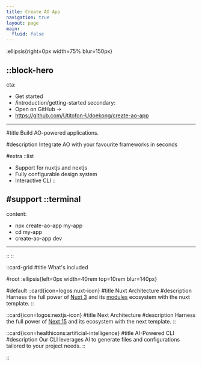 ```yaml
---
title: Create AO App
navigation: true
layout: page
main:
  fluid: false
---
```


:ellipsis{right=0px width=75% blur=150px}

::block-hero
---
cta:
  - Get started
  - /introduction/getting-started
secondary:
  - Open on GitHub →
  - https://github.com/Utitofon-Udoekong/create-ao-app
---

#title
Build AO-powered applications.

#description
Integrate AO with your favourite frameworks in seconds

#extra
  ::list
  - Support for nuxtjs and nextjs
  - Fully configurable design system
  - Interactive CLI
  ::

#support
  ::terminal
  ---
  content:
  - npx create-ao-app my-app
  - cd my-app
  - create-ao-app dev
  ---
  ::
::

::card-grid
#title
What's included

#root
:ellipsis{left=0px width=40rem top=10rem blur=140px}

#default
  ::card{icon=logos:nuxt-icon}
  #title
  Nuxt Architecture
  #description
  Harness the full power of [Nuxt 3](https://v3.nuxtjs.org) and its [modules](https://modules.nuxtjs.org) ecosystem with the nuxt template.
  ::

  ::card{icon=logos:nextjs-icon}
  #title
  Next Architecture
  #description
  Harness the full power of [Next 15](https://nextjs.org/) and its ecosystem with the next template.
  ::

  ::card{icon=healthicons:artificial-intelligence}
  #title
  AI-Powered CLI
  #description
  Our CLI leverages AI to generate files and configurations tailored to your project needs.
  ::

::
